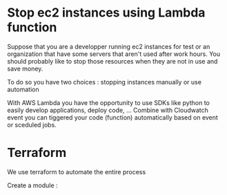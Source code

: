 # Stop ec2 instances using Lambda function

Suppose that you are a developper running ec2 instances for test or an organization that have some servers that aren't used after work hours. You should probably like to stop those resources when they are not in use and save money. 

To do so you have two choices : stopping instances manually or use automation

With AWS Lambda you have the opportunity to use SDKs like python to easily develop applications, deploy code, ...
Combine with Cloudwatch event you can tiggered your code (function) automatically based on event or sceduled jobs.

# Terraform

We use terraform to automate the entire process

Create a module :


